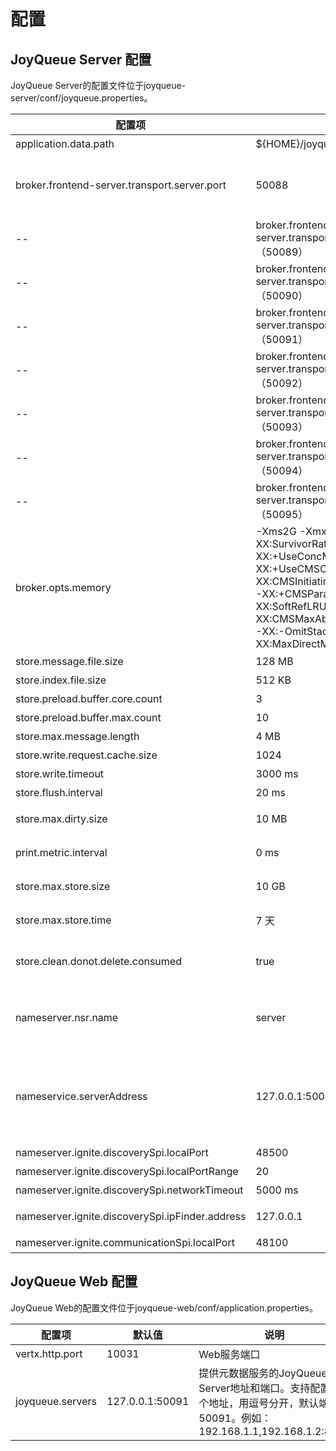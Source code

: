 # 配置

## JoyQueue Server 配置

JoyQueue Server的配置文件位于joyqueue-server/conf/joyqueue.properties。

配置项 | 默认值 | 说明
-- | -- | --
application.data.path | ${HOME}/joyqueue | JoyQueue数据目录
broker.frontend-server.transport.server.port | 50088 | JoyQueue Server与客户端通信的端口。JoyQueue Server 会启用**连续8个端口**用于通信，默认为：50088 - 50092。如果修改客户端端口号，其它的端口会自动跟随修改。
 -- | broker.frontend-server.transport.server.port + 1（50089） | 内部端口，JoyQueue Server各节点之间通信的端口
 -- | broker.frontend-server.transport.server.port + 2（50090） | JoyQueue Server rest API 端口，
 -- | broker.frontend-server.transport.server.port + 3（50091） | JoyQueue Web 使用这个端口与JoyQueue Server通信。
 -- | broker.frontend-server.transport.server.port + 4（50092） | 内部端口，JoyQueue Server 元数据服务端口。
 -- | broker.frontend-server.transport.server.port + 5（50093） | 内部端口，JoyQueue Server 元数据推送端口。
 -- | broker.frontend-server.transport.server.port + 6（50094） | 内部端口，JoyQueue NameService 之间通信端口。
 -- | broker.frontend-server.transport.server.port + 7（50095） | 内部端口，JoyQueue Server 各节点之间数据复制端口。
 broker.opts.memory | -Xms2G -Xmx2G -server  -Xss256K -XX:SurvivorRatio=8 -XX:+UseConcMarkSweepGC -XX:+UseCMSCompactAtFullCollection -XX:CMSInitiatingOccupancyFraction=70 -XX:+CMSParallelRemarkEnabled -XX:SoftRefLRUPolicyMSPerMB=0 -XX:CMSMaxAbortablePrecleanTime=20 -XX:-OmitStackTraceInFastThrow -XX:MaxDirectMemorySize=2G | jvm 参数。
store.message.file.size | 128 MB | 消息文件大小
store.index.file.size | 512 KB | 索引文件大小
store.preload.buffer.core.count | 3 | 预加载DirectBuffer的核心数量
store.preload.buffer.max.count | 10 | 预加载DirectBuffer的最大数量
store.max.message.length | 4 MB | 每条消息的最大长度
store.write.request.cache.size | 1024 | 写入请求缓存中，最多缓存的请求数量
store.write.timeout | 3000 ms | 存储写入超时时间
store.flush.interval | 20 ms | 存储刷盘时间间隔
store.max.dirty.size | 10 MB| 脏数据的最大长度，如果内存中未刷盘的脏数据长度超过这个值，将阻塞消息写入。
print.metric.interval | 0 ms | 打印存储监控信息的时间间隔，默认为0， 不打印。
store.max.store.size | 10 GB | 每个分区组最多保留消息的大小，超过这个大小之后，旧的消息将被自动删除。
store.max.store.time | 7 天 | 每个分区组最长保留消息的时长，超时的消息将被自动删除。
store.clean.donot.delete.consumed | true | 不删除已订阅未消费的消息。默认对于已经订阅但还未消费的消息，即使满足删除条件，也不会自动删除。
nameserver.nsr.name | server | NameServer的启动方式：<br/> server: 默认的启动方式，存储元数据。<br/> thin: 不存储元数据，远程去其它Server读写元数据。
nameservice.serverAddress | 127.0.0.1:50092 | thin模式时，需要连接其它Server获取元数据，在这里配置其它Server的地址。这里配置的Server中，NameServer的启动方式必须是server模式。支持配置多个地址，用英文逗号隔开。例如：192.168.1.1:50092,192.168.1.2:50092。
nameserver.ignite.discoverySpi.localPort | 48500| Ignite服务发现本地端口
nameserver.ignite.discoverySpi.localPortRange | 20 | Ignite服务发现本地端口范围
nameserver.ignite.discoverySpi.networkTimeout | 5000 ms | Ignite服务发现超时
nameserver.ignite.discoverySpi.ipFinder.address | 127.0.0.1 | Ignite本地服务发现地址范围，支持多个地址，例如：1.2.3.4,1.2.3.5:47500..47509
nameserver.ignite.communicationSpi.localPort | 48100 | Ignite使用的通信端口号

## JoyQueue Web 配置

JoyQueue Web的配置文件位于joyqueue-web/conf/application.properties。

配置项 | 默认值 | 说明
-- | -- | --
vertx.http.port | 10031 | Web服务端口
joyqueue.servers | 127.0.0.1:50091 | 提供元数据服务的JoyQueue Server地址和端口。支持配置多个地址，用逗号分开，默认端口为50091。例如：192.168.1.1,192.168.1.2:8888
